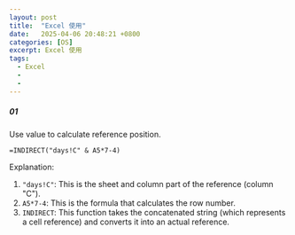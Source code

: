 ```yaml
---
layout: post
title:  "Excel 使用"
date:   2025-04-06 20:48:21 +0800
categories: [OS]
excerpt: Excel 使用
tags:
  - Excel
  - 
  - 
---
```



##### 01

Use value to calculate reference position.

```excel
=INDIRECT("days!C" & A5*7-4)
```

Explanation:

1. `"days!C"`: This is the sheet and column part of the reference (column "C").
2. `A5*7-4`: This is the formula that calculates the row number.
3. `INDIRECT`: This function takes the concatenated string (which represents a cell reference) and converts it into an actual reference.